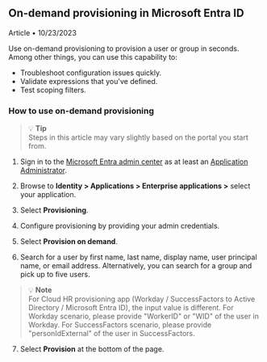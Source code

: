 ## On-demand provisioning in Microsoft Entra ID
Article • 10/23/2023

Use on-demand provisioning to provision a user or group in seconds. Among other things, you can use this capability to:

- Troubleshoot configuration issues quickly.
- Validate expressions that you've defined.
- Test scoping filters.

### How to use on-demand provisioning

> 💡 **Tip**  
> Steps in this article may vary slightly based on the portal you start from.

1. Sign in to the [Microsoft Entra admin center](https://entra.microsoft.com) as at least an [Application Administrator](https://docs.microsoft.com/azure/active-directory/roles/permissions-reference#application-administrator).

2. Browse to **Identity > Applications > Enterprise applications >** select your application.

3. Select **Provisioning**.

4. Configure provisioning by providing your admin credentials.

5. Select **Provision on demand**.

6. Search for a user by first name, last name, display name, user principal name, or email address. Alternatively, you can search for a group and pick up to five users.

> 💡 **Note**  
> For Cloud HR provisioning app (Workday / SuccessFactors to Active Directory / Microsoft Entra ID), the input value is different. For Workday scenario, please provide "WorkerID" or "WID" of the user in Workday. For SuccessFactors scenario, please provide "personIdExternal" of the user in SuccessFactors.

7. Select **Provision** at the bottom of the page.